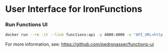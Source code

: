 # User Interface for IronFunctions

### Run Functions UI

```sh
docker run --rm -it --link functions:api -p 4000:4000 -e "API_URL=http://api:8080" pedronasser/functions-ui
```

For more information, see:  https://github.com/pedronasser/functions-ui
